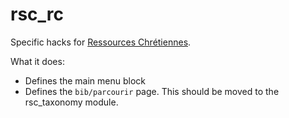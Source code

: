# rsc_rc
Specific hacks for [Ressources Chrétiennes](www.ressourceschretiennes.com).

What it does:
- Defines the main menu block
- Defines the `bib/parcourir` page. This should be moved to the rsc_taxonomy module.
